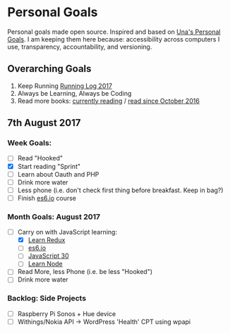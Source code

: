 Personal Goals
==============

Personal goals made open source. Inspired and based on [Una's Personal Goals](https://github.com/una/personal-goals). I am keeping them here because: accessibility across computers I use, transparency, accountability, and versioning.

## Overarching Goals
1. Keep Running [Running Log 2017](/running/2017-weekly.md)
2. Always be Learning, Always be Coding
3. Read more books: [currently reading](/books/books-in-progress.md) / [read since October 2016](/books/books-read.md)

## 7th August 2017

### Week Goals:
- [ ] Read "Hooked"
- [x] Start reading "Sprint"
- [ ] Learn about Oauth and PHP
- [ ] Drink more water
- [ ] Less phone (i.e. don't check first thing before breakfast. Keep in bag?)
- [ ] Finish [es6.io](https://es6.io) course

### Month Goals: August 2017
- [ ] Carry on with JavaScript learning:
	- [x] [Learn Redux](https://learnredux.com/)
	- [ ] [es6.io](https://es6.io)
	- [ ] [JavaScript 30](https://javascript30.com/)
	- [ ] [Learn Node](https://learnnode.com)
- [ ] Read More, less Phone (i.e. be less "Hooked")
- [ ] Drink more water

### Backlog: Side Projects
- [ ] Raspberry Pi Sonos + Hue device
- [ ] Withings/Nokia API -> WordPress 'Health' CPT using wpapi
